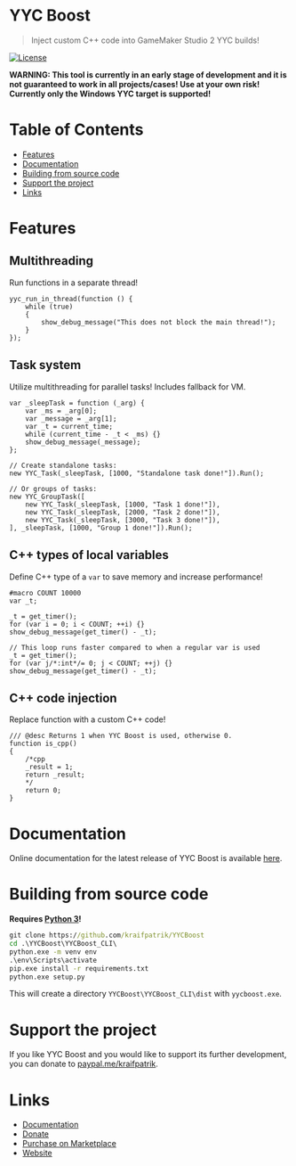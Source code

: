 # YYC Boost
> Inject custom C++ code into GameMaker Studio 2 YYC builds!

[![License](https://img.shields.io/github/license/kraifpatrik/YYCBoost)](LICENSE)

**WARNING: This tool is currently in an early stage of development and it is not
guaranteed to work in all projects/cases! Use at your own risk! Currently only
the Windows YYC target is supported!**

# Table of Contents
* [Features](#features)
* [Documentation](#documentation)
* [Building from source code](#building-from-source-code)
* [Support the project](#support-the-project)
* [Links](#links)

# Features
## Multithreading
Run functions in a separate thread!

```gml
yyc_run_in_thread(function () {
    while (true)
    {
        show_debug_message("This does not block the main thread!");
    }
});
```

## Task system
Utilize multithreading for parallel tasks! Includes fallback for VM.

```gml
var _sleepTask = function (_arg) {
    var _ms = _arg[0];
    var _message = _arg[1];
    var _t = current_time;
    while (current_time - _t < _ms) {}
    show_debug_message(_message);
};

// Create standalone tasks:
new YYC_Task(_sleepTask, [1000, "Standalone task done!"]).Run();

// Or groups of tasks:
new YYC_GroupTask([
    new YYC_Task(_sleepTask, [1000, "Task 1 done!"]),
    new YYC_Task(_sleepTask, [2000, "Task 2 done!"]),
    new YYC_Task(_sleepTask, [3000, "Task 3 done!"]),
], _sleepTask, [1000, "Group 1 done!"]).Run();
```

## C++ types of local variables
Define C++ type of a `var` to save memory and increase performance!

```gml
#macro COUNT 10000
var _t;

_t = get_timer();
for (var i = 0; i < COUNT; ++i) {}
show_debug_message(get_timer() - _t);

// This loop runs faster compared to when a regular var is used
_t = get_timer();
for (var j/*:int*/= 0; j < COUNT; ++j) {}
show_debug_message(get_timer() - _t);
```

## C++ code injection
Replace function with a custom C++ code!

```gml
/// @desc Returns 1 when YYC Boost is used, otherwise 0.
function is_cpp()
{
    /*cpp
    _result = 1;
    return _result;
    */
    return 0;
}
```

# Documentation
Online documentation for the latest release of YYC Boost is available [here](https://kraifpatrik.com/docs/yycboost).

# Building from source code
**Requires [Python 3](https://www.python.org/)!**

```cmd
git clone https://github.com/kraifpatrik/YYCBoost
cd .\YYCBoost\YYCBoost_CLI\
python.exe -m venv env
.\env\Scripts\activate
pip.exe install -r requirements.txt
python.exe setup.py
```

This will create a directory `YYCBoost\YYCBoost_CLI\dist` with `yycboost.exe`.

# Support the project
If you like YYC Boost and you would like to support its further development, you can donate to [paypal.me/kraifpatrik](https://paypal.me/kraifpatrik/10usd).

# Links
* [Documentation](https://kraifpatrik.com/docs/yycboost)
* [Donate](https://paypal.me/kraifpatrik/10usd)
* [Purchase on Marketplace](https://marketplace.yoyogames.com/assets/10363/yyc-boost)
* [Website](https://kraifpatrik.com)
